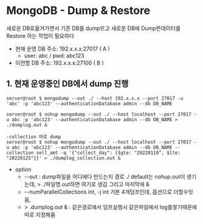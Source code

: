 # MongoDB - Dump & Restore

새로운 DB로옮겨가면서 기존 DB를 dump뜨고 새로운 DB에 Dump뜬데이터를 Restore 하는 작업이 필요하다

* 현재 운영 DB 주소: 192.x.x.x:27017 ( A )
   * user: abc / pwd: abc123
* 이전할 DB 주소: 192.x.x.x:27100 ( B )

## 1. 현재 운영중인 DB에서 dump 진행

~~~
server@root $ mongodump --out ./ --host 192.x.x.x --port 27017 -u 'abc' -p 'abc123' --authenticationDatabase admin --db DB_NAME

server@root $ nohup mongodump --out ./ --host localhost --port 27017 -u abc -p 'abc123' --authenticationDatabase admin --db DB_NAME > ./dumplog.out &

-collection 따로 dump
server@root $ nohup mongodump --out ./ --host localhost --port 27017 -u abc -p 'abc123' --authenticationDatabase admin --db DB_NAME --collection sell_amt -q '{"collect_day": {$gte: "20220110", $lte: "20220125"}}' > ./dumplog_collection.out &
~~~

 
* option
  * --out :  dump파일을 어디에다 만드는지 경로 ./
default는 nohup.out이 생기는데, > ./파일명.out하면 여기로 생김 그리고 마지막에 &
  * --numParallelCollections int, -j int
 기본 4개덤프인데, 옵션으로 더할수잇음, 
  *  \> .dumplog.out & : 같은경로에서 덤프실행시 같은파일에서 log를쌓기때문에 따로 지정해줌 

